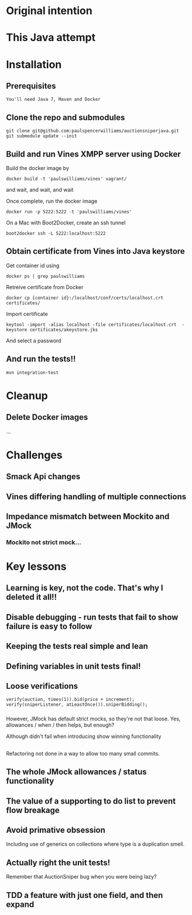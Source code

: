# Original intention

# This Java attempt

# Installation

## Prerequisites
    You'll need Java 7, Maven and Docker

## Clone the repo and submodules
    git clone git@github.com:paulspencerwilliams/auctionsniperjava.git
    git submodule update --init

## Build and run Vines XMPP server using Docker
Build the docker image by

    docker build -t 'paulswilliams/vines' vagrant/
    
and wait, and wait, and wait

Once complete, run the docker image

    docker run -p 5222:5222 -t 'paulswilliams/vines'

On a Mac with Boot2Docker, create an ssh tunnel

    boot2docker ssh -L 5222:localhost:5222

## Obtain certificate from Vines into Java keystore
Get container id using 

    docker ps | grep paulswilliams

Retreive certificate from Docker

    docker cp {container id}:/localhost/conf/certs/localhost.crt certificates/ 

Import certificate

    keytool -import -alias localhost -file certificates/localhost.crt  -keystore certificates/akeystore.jks 
And select a password

## And run the tests!!

    mvn integration-test

# Cleanup

## Delete Docker images
...

# Challenges

## Smack Api changes

## Vines differing handling of multiple connections

## Impedance mismatch between Mockito and JMock
### Mockito not strict mock...

# Key lessons

## Learning is key, not the code. That's why I deleted it all!!

## Disable debugging - run tests that fail to show failure is easy to follow

## Keeping the tests real simple and lean

## Defining variables in unit tests final!

## Loose verifications

    verify(auction, times(1)).bid(price + increment);
    verify(sniperListener, atLeastOnce()).sniperBidding();
    
###
However, JMock has default strict mocks, so they're not that loose. Yes, allowances / when / then helps, but enough?

Although didn't fail when introducing show winning functionality

##
Refactoring not done in a way to allow too many small commits.

## The whole JMock allowances / status functionality

## The value of a supporting to do list to prevent flow breakage

## Avoid primative obsession

Including use of generics on collections where type is a duplication smell.

## Actually right the unit tests!

Remember that AuctionSniper bug when you were being lazy?


## TDD a feature with just one field, and then expand
